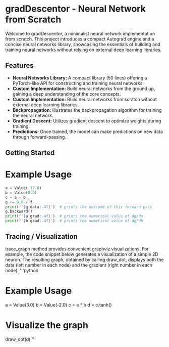 # gradDescentor - Neural Network from Scratch

Welcome to gradDescentor, a minimalist neural network implementation from scratch. This project introduces a compact Autograd engine and a concise neural networks library, showcasing the essentials of building and training neural networks without relying on external deep learning libraries.

## Features

- **Neural Networks Library:** A compact library (50 lines) offering a PyTorch-like API for constructing and training neural networks.
- **Custom Implementation:** Build neural networks from the ground up, gaining a deep understanding of the core concepts.
- **Custom Implementation:** Build neural networks from scratch without external deep learning libraries.
- **Backpropagation:** Illustrates the backpropagation algorithm for training the neural network.
- **Gradient Descent:** Utilizes gradient descent to optimize weights during training.
- **Predictions:** Once trained, the model can make predictions on new data through forward-passing.

## Getting Started

# Example Usage
```python
a = Value(-12.0)
b = Value(8.0)
c = a + b
g += 9.0 / f
print(f'{g.data:.4f}')  # prints the outcome of this forward pass
g.backward()
print(f'{a.grad:.4f}')  # prints the numerical value of dg/da
print(f'{b.grad:.4f}')  # prints the numerical value of dg/db
```

## Tracing / Visualization

 trace_graph method provides convenient graphviz visualizations. For example, the code snippet below generates a visualization of a simple 2D neuron. The resulting graph, obtained by calling draw_dot, displays both the data (left number in each node) and the gradient (right number in each node).
 '''python

# Example Usage
a = Value(3.0)
b = Value(-2.0)
c = a * b
d = c.tanh()

# Visualize the graph
draw_dot(d)
'''


